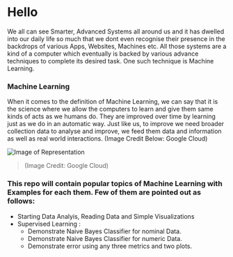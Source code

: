 # Hello
We all can see Smarter, Advanced Systems all around us and it has dwelled into our daily life so much that we dont even recognise their presence in the backdrops of various Apps, Websites, Machines etc. All those systems are a kind of a computer which eventually is backed by various advance techniques to complete its desired task. One such technique is Machine Learning.

### Machine Learning 
When it comes to the definition of Machine Learning, we can say that it is the science where we allow the computers to learn and give them same kinds of acts as we humans do. They are improved over time by learning just as we do in an automatic way. Just like us, to improve we need broader collection data to analyse and improve, we feed them data and information as well as real world interactions. 
(Image Credit Below: Google Cloud)

![Image of Representation](https://storage.googleapis.com/buildcms.google.com.a.appspot.com/images/Theory-Reality.height-380.png)
> (Image Credit: Google Cloud)

### This repo will contain popular topics of Machine Learning with Examples for each them. Few of them are pointed out as follows:
- Starting Data Analyis, Reading Data and Simple Visualizations
- Supervised Learning :
  - Demonstrate Naive Bayes Classifier for nominal Data.
  - Demonstrate Naive Bayes Classifier for numeric Data.
  - Demonstrate error using any three metrics and two plots.
